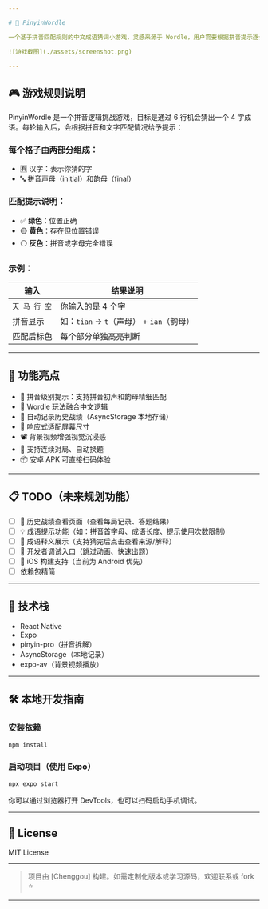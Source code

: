 ```yaml
---

# 🧩 PinyinWordle

一个基于拼音匹配规则的中文成语猜词小游戏，灵感来源于 Wordle，用户需要根据拼音提示逐步推理出目标成语。

![游戏截图](./assets/screenshot.png)

---
```


## 🎮 游戏规则说明

PinyinWordle 是一个拼音逻辑挑战游戏，目标是通过 6 行机会猜出一个 4 字成语。每轮输入后，会根据拼音和文字匹配情况给予提示：

### 每个格子由两部分组成：

- 🈶 汉字：表示你猜的字
- 🔤 拼音声母（initial）和韵母（final）

### 匹配提示说明：

- ✅ **绿色**：位置正确
- 🟡 **黄色**：存在但位置错误
- ⚪️ **灰色**：拼音或字母完全错误

### 示例：

| 输入         | 结果说明                          |
|--------------|-----------------------------------|
| `天 马 行 空` | 你输入的是 4 个字                  |
| 拼音显示       | 如：`tian` → `t`（声母） + `ian`（韵母） |
| 匹配后标色     | 每个部分单独高亮判断              |

---

## 🚀 功能亮点

- 🎯 拼音级别提示：支持拼音初声和韵母精细匹配
- 🧠 Wordle 玩法融合中文逻辑
- 💾 自动记录历史战绩（AsyncStorage 本地存储）
- 📱 响应式适配屏幕尺寸
- 📽️ 背景视频增强视觉沉浸感
- 🧩 支持连续对局、自动换题
- 📦 安卓 APK 可直接扫码体验

---

## 📋 TODO（未来规划功能）

- [ ] 📜 历史战绩查看页面（查看每局记录、答题结果）
- [ ] 💡 成语提示功能（如：拼音首字母、成语长度、提示使用次数限制）
- [ ] 📘 成语释义展示（支持猜完后点击查看来源/解释）
- [ ] 🧪 开发者调试入口（跳过动画、快速出题）
- [ ] 📱 iOS 构建支持（当前为 Android 优先）
- [ ] 依赖包精简

---


## 🧰 技术栈

- React Native
- Expo
- pinyin-pro（拼音拆解）
- AsyncStorage（本地记录）
- expo-av（背景视频播放）

---

## 🛠️ 本地开发指南

### 安装依赖

```bash
npm install
```

### 启动项目（使用 Expo）

```bash
npx expo start
```

你可以通过浏览器打开 DevTools，也可以扫码启动手机调试。

---


## 📄 License

MIT License

---

> 项目由 [Chenggou] 构建。如需定制化版本或学习源码，欢迎联系或 fork ⭐️

---
